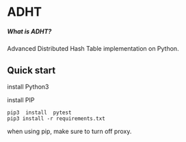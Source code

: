 # ADHT



##### What is ADHT?

Advanced Distributed Hash Table  implementation on Python.



## Quick start

install Python3

install PIP



```
pip3  install  pytest
pip3 install -r requirements.txt
```

when using pip, make sure to turn off proxy.

